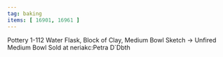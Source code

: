 ```yaml
---
tag: baking
items: [ 16901, 16961 ]
---
```

Pottery 1-112 Water Flask, Block of Clay, Medium Bowl Sketch -> Unfired Medium Bowl
Sold at neriakc:Petra D`Dbth